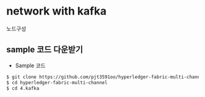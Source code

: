 # network with kafka

노드구성

## sample 코드 다운받기

* Sample 코드

```bash
$ git clone https://github.com/pjt3591oo/hyperledger-fabric-multi-channel.git
$ cd hyperledger-fabric-multi-channel
$ cd 4.kafka
```

